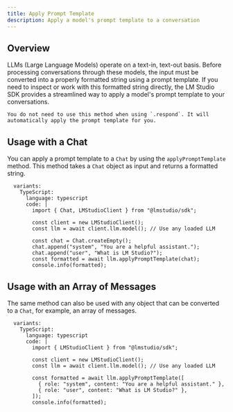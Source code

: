 ```yaml
---
title: Apply Prompt Template
description: Apply a model's prompt template to a conversation
---
```


## Overview

LLMs (Large Language Models) operate on a text-in, text-out basis. Before processing conversations through these models, the input must be converted into a properly formatted string using a prompt template. If you need to inspect or work with this formatted string directly, the LM Studio SDK provides a streamlined way to apply a model's prompt template to your conversations.

```lms_info
You do not need to use this method when using `.respond`. It will automatically apply the prompt template for you.
```

## Usage with a Chat

You can apply a prompt template to a `Chat` by using the `applyPromptTemplate` method. This method takes a `Chat` object as input and returns a formatted string.

```lms_code_snippet
  variants:
    TypeScript:
      language: typescript
      code: |
        import { Chat, LMStudioClient } from "@lmstudio/sdk";

        const client = new LMStudioClient();
        const llm = await client.llm.model(); // Use any loaded LLM

        const chat = Chat.createEmpty();
        chat.append("system", "You are a helpful assistant.");
        chat.append("user", "What is LM Studio?");
        const formatted = await llm.applyPromptTemplate(chat);
        console.info(formatted);
```

## Usage with an Array of Messages

The same method can also be used with any object that can be converted to a `Chat`, for example, an array of messages.

```lms_code_snippet
  variants:
    TypeScript:
      language: typescript
      code: |
        import { LMStudioClient } from "@lmstudio/sdk";

        const client = new LMStudioClient();
        const llm = await client.llm.model(); // Use any loaded LLM

        const formatted = await llm.applyPromptTemplate([
          { role: "system", content: "You are a helpful assistant." },
          { role: "user", content: "What is LM Studio?" },
        ]);
        console.info(formatted);
```
